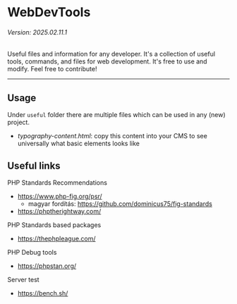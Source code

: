 # WebDevTools
###### Version: 2025.02.11.1

Useful files and information for any developer. It's a collection of useful tools, commands, and files for web development. It's free to use and modify. Feel free to contribute!

---

## Usage

Under `useful` folder there are multiple files which can be used in any (new) project.

 - *typography-content.html*: copy this content into your CMS to see universally what basic elements looks like

## Useful links

PHP Standards Recommendations

- https://www.php-fig.org/psr/
  - magyar fordítás: https://github.com/dominicus75/fig-standards
- https://phptherightway.com/

PHP Standards based packages

- https://thephpleague.com/

PHP Debug tools

- https://phpstan.org/

Server test

- https://bench.sh/
